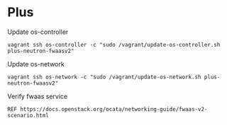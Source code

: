 # Plus

Update os-controller

```
vagrant ssh os-controller -c "sudo /vagrant/update-os-controller.sh plus-neutron-fwaasv2"
```

Update os-network

```
vagrant ssh os-network -c "sudo /vagrant/update-os-network.sh plus-neutron-fwaasv2"
```

Verify fwaas service

```
REF https://docs.openstack.org/ocata/networking-guide/fwaas-v2-scenario.html
```
